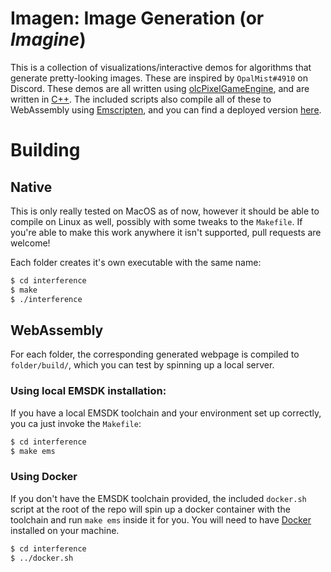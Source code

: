 # Imagen: Image Generation (or _Imagine_)

This is a collection of visualizations/interactive demos for algorithms that generate pretty-looking images. These are inspired by `OpalMist#4910` on Discord. These demos are all written using [olcPixelGameEngine](https://github.com/OneLoneCoder/olcPixelGameEngine), and are written in [C++](https://en.wikipedia.org/wiki/C%2B%2B). The included scripts also compile all of these to WebAssembly using [Emscripten](https://emscripten.org/), and you can find a deployed version [here](https://mustafaquraish.github.io/imagen/).

# Building

## Native

This is only really tested on MacOS as of now, however it should be able to compile on Linux as well, possibly with some tweaks to the `Makefile`. If you're able to make this work anywhere it isn't supported, pull requests are welcome!

Each folder creates it's own executable with the same name:

```bash
$ cd interference
$ make
$ ./interference
```

## WebAssembly

For each folder, the corresponding generated webpage is compiled to `folder/build/`, which you can test by spinning up a local server.

### Using local EMSDK installation:

If you have a local EMSDK toolchain and your environment set up correctly, you ca just invoke the `Makefile`:

```bash
$ cd interference
$ make ems
```

### Using Docker

If you don't have the EMSDK toolchain provided, the included `docker.sh` script at the root of the repo will spin up a docker container with the toolchain and run `make ems` inside it for you. You will need to have [Docker](https://www.docker.com/) installed on your machine.

```bash
$ cd interference
$ ../docker.sh
```